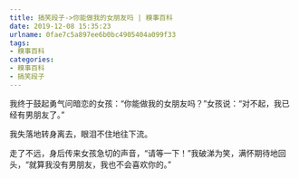 ```yaml
---
title: 搞笑段子->你能做我的女朋友吗 | 糗事百科
date: 2019-12-08 15:35:23
urlname: 0fae7c5a897ee6b0bc4905404a099f33
tags: 
- 糗事百科
categories:
- 糗事百科
- 搞笑段子
---
```

我终于鼓起勇气问暗恋的女孩：“你能做我的女朋友吗？”女孩说：“对不起，我已经有男朋友了。”

我失落地转身离去，眼泪不住地往下流。

走了不远，身后传来女孩急切的声音，“请等一下！”我破涕为笑，满怀期待地回头，“就算我没有男朋友，我也不会喜欢你的。”


